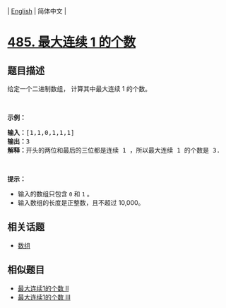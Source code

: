 
| [English](README_EN.md) | 简体中文 |

# [485. 最大连续 1 的个数](https://leetcode-cn.com/problems/max-consecutive-ones/)

## 题目描述

<p>给定一个二进制数组， 计算其中最大连续 1 的个数。</p>

<p> </p>

<p><strong>示例：</strong></p>

<pre>
<strong>输入：</strong>[1,1,0,1,1,1]
<strong>输出：</strong>3
<strong>解释：</strong>开头的两位和最后的三位都是连续 1 ，所以最大连续 1 的个数是 3.
</pre>

<p> </p>

<p><strong>提示：</strong></p>

<ul>
	<li>输入的数组只包含 <code>0</code> 和 <code>1</code> 。</li>
	<li>输入数组的长度是正整数，且不超过 10,000。</li>
</ul>


## 相关话题

- [数组](https://leetcode-cn.com/tag/array)

## 相似题目

- [最大连续1的个数 II](../max-consecutive-ones-ii/README.md)
- [最大连续1的个数 III](../max-consecutive-ones-iii/README.md)
